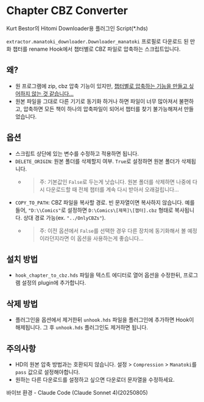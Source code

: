 # Chapter CBZ Converter
Kurt Bestor의 Hitomi Downloader용 플러그인 Script(*.hds)

`extractor.manatoki_downloader.Downloader_manatoki` 프로필로 다운로드 된 만화 챕터를 rename Hook에서 챕터별로 CBZ 파일로 압축하는 스크립트입니다.

## 왜?
- 원 프로그램에 zip, cbz 압축 기능이 있지만, [챕터별로 압축하는 기능을 만들고 싶어하지 않는 것 같습니다...](https://github.com/KurtBestor/Hitomi-Downloader/issues/154)
- 원본 파일을 그대로 다른 기기로 동기화 하거나 하면 파일이 너무 많아져서 불편하고, 압축하면 모든 책이 하나의 압축파일이 되어서 챕터를 찾기 불가능해져서 만들었습니다.

## 옵션
- 스크립트 상단에 있는 변수를 수정하고 적용하면 됩니다.
- `DELETE_ORIGIN`: 원본 폴더를 삭제할지 여부. `True`로 설정하면 원본 폴더가 삭제됩니다.
  - > 주: 기본값인 `False`로 두는게 낫습니다. 원본 폴더를 삭제하면 나중에 다시 다운로드할 때 전체 챕터를 계속 다시 받아서 오래걸립니다...
- `COPY_TO_PATH`: CBZ 파일을 복사할 경로. 빈 문자열이면 복사하지 않습니다. 예를 들어, `"D:\\Comics"`로 설정하면 `D:\Comics\[제목]\[챕터].cbz` 형태로 복사됩니다. 상대 경로 가능(ex. `"../OnlyCBZs"`).
  - > 주: 이전 옵션에서 `False`를 선택한 경우 다른 장치에 동기화해서 볼 예정이라던지라면 이 옵션을 사용하는게 좋습니다...

## 설치 방법
- `hook_chapter_to_cbz.hds` 파일을 텍스트 에디터로 열어 옵션을 수정한뒤, 프로그램 설정의 plugin에 추가합니다.

## 삭제 방법
- 플러그인을 옵션에서 제거한뒤 `unhook.hds` 파일을 플러그인에 추가하면 Hook이 해제됩니다. 그 후 `unhook.hds` 플러그인도 제거하면 됩니다.

## 주의사항
- HD의 원본 압축 방법과는 호환되지 않습니다. 설정 > `Compression` > `Manatoki`를 `pass` 값으로 설정해야합니다.
- 원하는 다른 다운로드를 설정하고 싶으면 다운로더 문자열을 수정하세요.


바이브 환경 - Claude Code (Claude Sonnet 4)(20250805)

